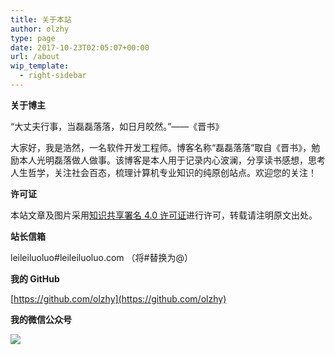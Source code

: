```yaml
---
title: 关于本站
author: olzhy
type: page
date: 2017-10-23T02:05:07+00:00
url: /about
wip_template:
  - right-sidebar
---
```


**关于博主**

“大丈夫行事，当磊磊落落，如日月皎然。”——《晋书》

大家好，我是浩然，一名软件开发工程师。博客名称“磊磊落落”取自《晋书》，勉励本人光明磊落做人做事。该博客是本人用于记录内心波澜，分享读书感想，思考人生哲学，关注社会百态，梳理计算机专业知识的纯原创站点。欢迎您的关注！

**许可证**

本站文章及图片采用[知识共享署名 4.0 许可证](https://creativecommons.org/licences/by/4.0)进行许可，转载请注明原文出处。

**站长信箱**

leileiluoluo#leileiluoluo.com （将#替换为@）

**我的 GitHub**

[https://github.com/olzhy](https://github.com/olzhy)

**我的微信公众号**

![](https://olzhy.github.io/static/images/self/weixinhaoqrcode.png#center)
